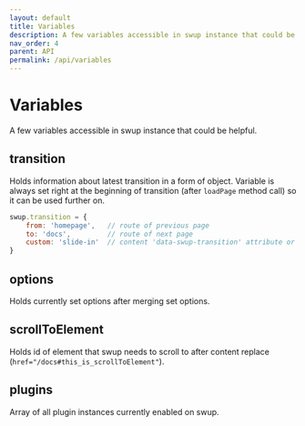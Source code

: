 ```yaml
---
layout: default
title: Variables
description: A few variables accessible in swup instance that could be helpful
nav_order: 4
parent: API
permalink: /api/variables
---
```


# Variables

A few variables accessible in swup instance that could be helpful.

## transition

Holds information about latest transition in a form of object.
Variable is always set right at the beginning of transition (after `loadPage` method call) so it can be used further on.

```javascript
swup.transition = {
    from: 'homepage',   // route of previous page
    to: 'docs',         // route of next page
    custom: 'slide-in'  // content 'data-swup-transition' attribute or content of customTransition property passed to loadPage method
}
```

## options

Holds currently set options after merging set options.

## scrollToElement

Holds id of element that swup needs to scroll to after content replace (`href="/docs#this_is_scrollToElement"`).

## plugins

Array of all plugin instances currently enabled on swup.
